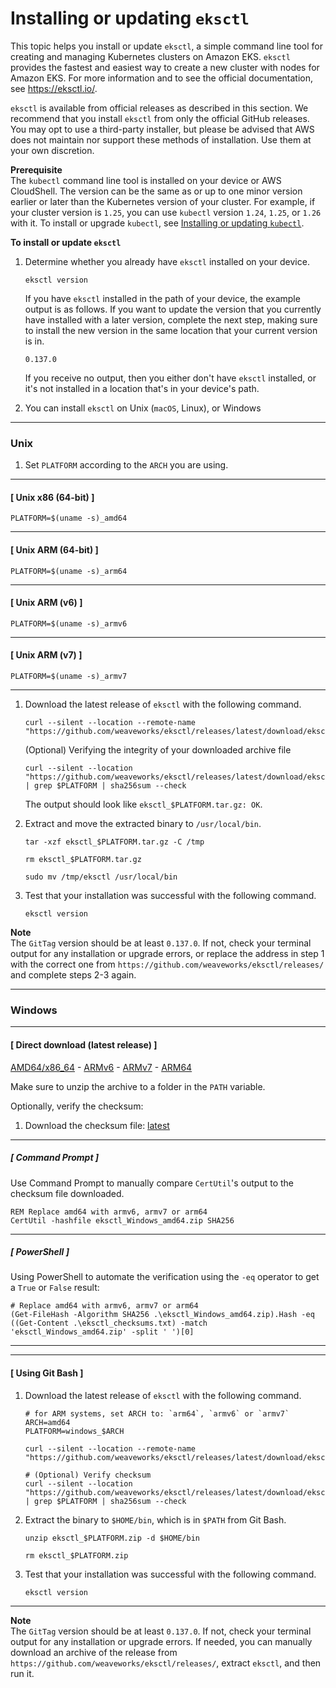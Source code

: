 # Installing or updating `eksctl`<a name="eksctl"></a>

This topic helps you install or update `eksctl`, a simple command line tool for creating and managing Kubernetes clusters on Amazon EKS\. `eksctl` provides the fastest and easiest way to create a new cluster with nodes for Amazon EKS\. For more information and to see the official documentation, see [https://eksctl\.io/](https://eksctl.io/)\.

`eksctl` is available from official releases as described in this section. We recommend that you install `eksctl` from only the official GitHub releases\. You may opt to use a third-party installer, but please be advised that AWS does not maintain nor support these methods of installation\. Use them at your own discretion\.

**Prerequisite**  
The `kubectl` command line tool is installed on your device or AWS CloudShell\. The version can be the same as or up to one minor version earlier or later than the Kubernetes version of your cluster\. For example, if your cluster version is `1.25`, you can use `kubectl` version `1.24`, `1.25`, or `1.26` with it\. To install or upgrade `kubectl`, see [Installing or updating `kubectl`](install-kubectl.md)\.

**To install or update `eksctl`**

1. Determine whether you already have `eksctl` installed on your device\.

   ```
   eksctl version
   ```

   If you have `eksctl` installed in the path of your device, the example output is as follows\. If you want to update the version that you currently have installed with a later version, complete the next step, making sure to install the new version in the same location that your current version is in\.

   ```
   0.137.0
   ```

   If you receive no output, then you either don't have `eksctl` installed, or it's not installed in a location that's in your device's path\.

1. You can install `eksctl` on Unix (`macOS`, Linux), or Windows

------

### Unix<a name="install-unix"></a>

   1. Set `PLATFORM` according to the `ARCH` you are using\. 

------
#### [ Unix x86 \(64\-bit\) ]
```
PLATFORM=$(uname -s)_amd64
```
------
#### [ Unix ARM \(64\-bit\) ]
```
PLATFORM=$(uname -s)_arm64
```
------
#### [ Unix ARM \(v6\) ]
```
PLATFORM=$(uname -s)_armv6
```
------
#### [ Unix ARM \(v7\) ]
```
PLATFORM=$(uname -s)_armv7
```
------

   1. Download the latest release of `eksctl` with the following command\. 
      ```
      curl --silent --location --remote-name "https://github.com/weaveworks/eksctl/releases/latest/download/eksctl_$PLATFORM.tar.gz"
      ```

      (Optional) Verifying the integrity of your downloaded archive file
      ```
      curl --silent --location "https://github.com/weaveworks/eksctl/releases/latest/download/eksctl_checksums.txt" | grep $PLATFORM | sha256sum --check
      ```

      The output should look like `eksctl_$PLATFORM.tar.gz: OK`. 

   2. Extract and move the extracted binary to `/usr/local/bin`\.
      ```
      tar -xzf eksctl_$PLATFORM.tar.gz -C /tmp

      rm eksctl_$PLATFORM.tar.gz

      sudo mv /tmp/eksctl /usr/local/bin
      ```

   3. Test that your installation was successful with the following command\.

      ```
      eksctl version
      ```

**Note**  
The `GitTag` version should be at least `0.137.0`\. If not, check your terminal output for any installation or upgrade errors, or replace the address in step 1 with the correct one from `https://github.com/weaveworks/eksctl/releases/` and complete steps 2\-3 again\.

------

### Windows<a name="install-windows"></a>

------
#### [ Direct download (latest release) ]

[AMD64/x86_64](https://github.com/weaveworks/eksctl/releases/latest/download/eksctl_windows_amd64.zip) - [ARMv6](https://github.com/weaveworks/eksctl/releases/latest/download/eksctl_windows_armv6.zip) - [ARMv7](https://github.com/weaveworks/eksctl/releases/latest/download/eksctl_windows_armv7.zip) - [ARM64](https://github.com/weaveworks/eksctl/releases/latest/download/eksctl_windows_arm64.zip)

Make sure to unzip the archive to a folder in the `PATH` variable\. 

Optionally, verify the checksum: 

   1. Download the checksum file: [latest](https://github.com/weaveworks/eksctl/releases/latest/download/eksctl_checksums.txt)

------
##### [ Command Prompt ]
   Use Command Prompt to manually compare `CertUtil`'s output to the checksum file downloaded\. 
   ```
   REM Replace amd64 with armv6, armv7 or arm64
   CertUtil -hashfile eksctl_Windows_amd64.zip SHA256
   ```

------
##### [ PowerShell ]
   Using PowerShell to automate the verification using the `-eq` operator to get a `True` or `False` result:
   ```
   # Replace amd64 with armv6, armv7 or arm64
   (Get-FileHash -Algorithm SHA256 .\eksctl_Windows_amd64.zip).Hash -eq ((Get-Content .\eksctl_checksums.txt) -match 'eksctl_Windows_amd64.zip' -split ' ')[0]
   ```
------

------
####  [ Using Git Bash ]
   1. Download the latest release of `eksctl` with the following command\. 
      ```
      # for ARM systems, set ARCH to: `arm64`, `armv6` or `armv7`
      ARCH=amd64
      PLATFORM=windows_$ARCH

      curl --silent --location --remote-name "https://github.com/weaveworks/eksctl/releases/latest/download/eksctl_$PLATFORM.zip"

      # (Optional) Verify checksum
      curl --silent --location "https://github.com/weaveworks/eksctl/releases/latest/download/eksctl_checksums.txt" | grep $PLATFORM | sha256sum --check
      ```

   3. Extract the binary to `$HOME/bin`, which is in `$PATH` from Git Bash\.
      ```
      unzip eksctl_$PLATFORM.zip -d $HOME/bin

      rm eksctl_$PLATFORM.zip
      ```

   4. Test that your installation was successful with the following command\.
      ```
      eksctl version
      ```
------
**Note**  
 The `GitTag` version should be at least `0.137.0`\. If not, check your terminal output for any installation or upgrade errors\. If needed, you can manually download an archive of the release from `https://github.com/weaveworks/eksctl/releases/`, extract `eksctl`, and then run it\.

